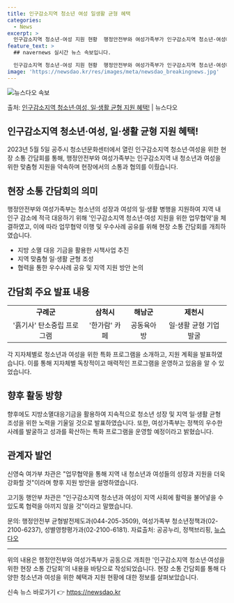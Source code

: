 ```yaml
---
title: 인구감소지역 청소년 여성 일생활 균형 혜택
categories:
  - News
excerpt: >
  인구감소지역 청소년·여성 지원 현황  행정안전부와 여성가족부가 인구감소지역 청소년·여성에게 지역 맞춤형 일·…
feature_text: >
  ## navernews 실시간 뉴스 속보입니다.

  인구감소지역 청소년·여성 지원 현황  행정안전부와 여성가족부가 인구감소지역 청소년·여성에게 지역 맞춤형 일·…
image: 'https://newsdao.kr/res/images/meta/newsdao_breakingnews.jpg'
---
```


![뉴스다오 속보](https://newsdao.kr/res/images/meta/newsdao_breakingnews.jpg)

<p>출처: <a href="https://newsdao.kr/4641" rel="dofollow">인구감소지역 청소년·여성, 일·생활 균형 지원 혜택!</a> | 뉴스다오</p>

<h2>인구감소지역 청소년·여성, 일·생활 균형 지원 혜택!</h2>

<p data-ke-size="size16">2023년 5월 5일 공주시 청소년문화센터에서 열린 인구감소지역 청소년·여성을 위한 현장 소통 간담회를 통해, 행정안전부와 여성가족부는 인구감소지역 내 청소년과 여성을 위한 맞춤형 지원을 약속하며 현장에서의 소통과 협의를 이뤘습니다.</p>

<h2 data-ke-size="size26">현장 소통 간담회의 의미</h2>

<p data-ke-size="size16">행정안전부와 여성가족부는 청소년의 성장과 여성의 일·생활 병행을 지원하여 지역 내 인구 감소에 적극 대응하기 위해 '인구감소지역 청소년·여성 지원을 위한 업무협약'을 체결하였고, 이에 따라 업무협약 이행 및 우수사례 공유를 위해 현장 소통 간담회를 개최하였습니다.</p>

<ul>
    <li>지방 소멸 대응 기금을 활용한 시책사업 추진</li>
    <li>지역 맞춤형 일·생활 균형 조성</li>
    <li>협력을 통한 우수사례 공유 및 지역 지원 방안 논의</li>
</ul>

<h2 data-ke-size="size26">간담회 주요 발표 내용</h2>

<table>
    <tr>
        <td style="text-align: center; height: 17px;"><b>구례군</b></td>
        <td style="text-align: center; height: 17px;"><b>삼척시</b></td>
        <td style="text-align: center; height: 17px;"><b>해남군</b></td>
        <td style="text-align: center; height: 17px;"><b>제천시</b></td>
    </tr>
    <tr>
        <td style="text-align: center; height: 17px;">'흙기사' 탄소중립 프로그램</td>
        <td style="text-align: center; height: 17px;">'한가람' 카페</td>
        <td style="text-align: center; height: 17px;">공동육아방</td>
        <td style="text-align: center; height: 17px;">일·생활 균형 기업 발굴</td>
    </tr>
</table>

<p data-ke-size="size16">각 지자체별로 청소년과 여성을 위한 특화 프로그램을 소개하고, 지원 계획을 발표하였습니다. 이를 통해 지자체별 독창적이고 매력적인 프로그램을 운영하고 있음을 알 수 있었습니다.</p>

<h2 data-ke-size="size26">향후 활동 방향</h2>

<p data-ke-size="size16">향후에도 지방소멸대응기금을 활용하여 지속적으로 청소년 성장 및 지역 일·생활 균형 조성을 위한 노력을 기울일 것으로 발표하였습니다. 또한, 여성가족부는 정책의 우수한 사례를 발굴하고 성과를 확산하는 특화 프로그램을 운영할 예정이라고 밝혔습니다.</p>

<h2 data-ke-size="size26">관계자 발언</h2>

<p data-ke-size="size16">신영숙 여가부 차관은 "업무협약을 통해 지역 내 청소년과 여성들의 성장과 지원을 더욱 강화할 것"이라며 향후 지원 방안을 설명하였습니다.

고기동 행안부 차관은 "인구감소지역 청소년과 여성이 지역 사회에 활력을 불어넣을 수 있도록 협력을 아끼지 않을 것"이라고 말했습니다.</p>

<p data-ke-size="size16">문의: 행정안전부 균형발전제도과(044-205-3509), 여성가족부 청소년정책과(02-2100-6237), 성별영향평가과(02-2100-6181). 자료출처: 공공누리, 정책브리핑, <a href="https://newsdao.kr/4641">뉴스다오</a></p>

<hr>

<p data-ke-size="size16">위의 내용은 행정안전부와 여성가족부가 공동으로 개최한 '인구감소지역 청소년·여성을 위한 현장 소통 간담회'의 내용을 바탕으로 작성되었습니다. 현장 소통 간담회를 통해 다양한 청소년과 여성을 위한 혜택과 지원 현황에 대한 정보를 살펴보았습니다.</p> 

신속 뉴스 바로가기 👉 <a href="https://newsdao.kr" rel="dofollow">https://newsdao.kr</a>


